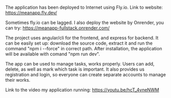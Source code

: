The application has been deployed to Internet using Fly.io. Link to website:
https://meanapp.fly.dev/

Sometimes fly.io can be lagged. I also deploy the website by Onrender, you can try:
https://meanapp-fullstack.onrender.com/

The project uses angular/cli for the frontend, and express for backend. It can be easily set up: download the source code, extract it and run the command "npm i --force" in correct path. After installation, the application will be available with comand "npm run dev".

The app can be used to manage tasks, works properly. Users can add, delete, as well as mark which task is important. It also provides us registration and login, so everyone can create separate accounts to manage their works.

Link to the video my application running:
https://youtu.be/hcT_4vneNWM
